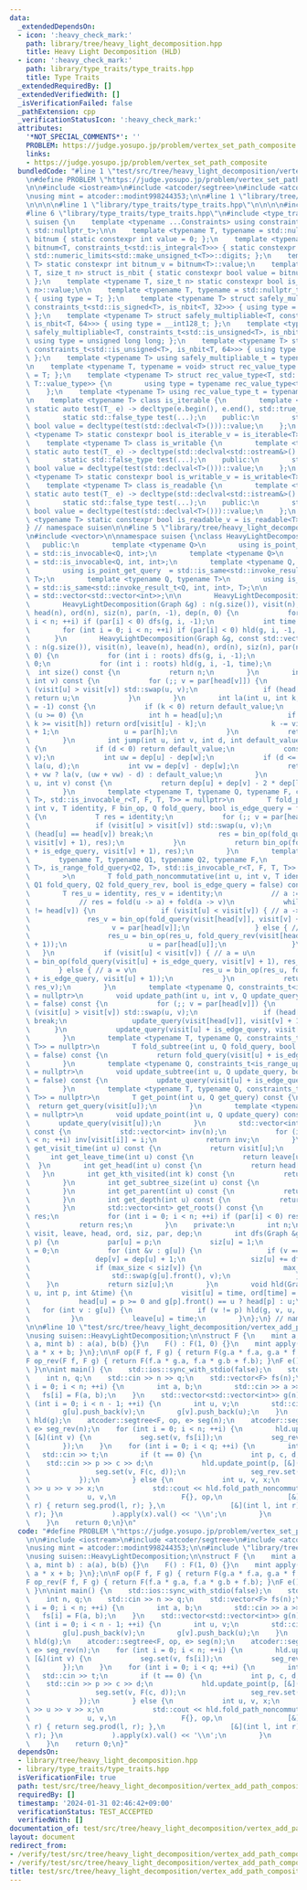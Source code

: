 ```yaml
---
data:
  _extendedDependsOn:
  - icon: ':heavy_check_mark:'
    path: library/tree/heavy_light_decomposition.hpp
    title: Heavy Light Decomposition (HLD)
  - icon: ':heavy_check_mark:'
    path: library/type_traits/type_traits.hpp
    title: Type Traits
  _extendedRequiredBy: []
  _extendedVerifiedWith: []
  _isVerificationFailed: false
  _pathExtension: cpp
  _verificationStatusIcon: ':heavy_check_mark:'
  attributes:
    '*NOT_SPECIAL_COMMENTS*': ''
    PROBLEM: https://judge.yosupo.jp/problem/vertex_set_path_composite
    links:
    - https://judge.yosupo.jp/problem/vertex_set_path_composite
  bundledCode: "#line 1 \"test/src/tree/heavy_light_decomposition/vertex_add_path_composite.test.cpp\"\
    \n#define PROBLEM \"https://judge.yosupo.jp/problem/vertex_set_path_composite\"\
    \n\n#include <iostream>\n#include <atcoder/segtree>\n#include <atcoder/modint>\n\
    \nusing mint = atcoder::modint998244353;\n\n#line 1 \"library/tree/heavy_light_decomposition.hpp\"\
    \n\n\n\n#line 1 \"library/type_traits/type_traits.hpp\"\n\n\n\n#include <limits>\n\
    #line 6 \"library/type_traits/type_traits.hpp\"\n#include <type_traits>\n\nnamespace\
    \ suisen {\n    template <typename ...Constraints> using constraints_t = std::enable_if_t<std::conjunction_v<Constraints...>,\
    \ std::nullptr_t>;\n\n    template <typename T, typename = std::nullptr_t> struct\
    \ bitnum { static constexpr int value = 0; };\n    template <typename T> struct\
    \ bitnum<T, constraints_t<std::is_integral<T>>> { static constexpr int value =\
    \ std::numeric_limits<std::make_unsigned_t<T>>::digits; };\n    template <typename\
    \ T> static constexpr int bitnum_v = bitnum<T>::value;\n    template <typename\
    \ T, size_t n> struct is_nbit { static constexpr bool value = bitnum_v<T> == n;\
    \ };\n    template <typename T, size_t n> static constexpr bool is_nbit_v = is_nbit<T,\
    \ n>::value;\n\n    template <typename T, typename = std::nullptr_t> struct safely_multipliable\
    \ { using type = T; };\n    template <typename T> struct safely_multipliable<T,\
    \ constraints_t<std::is_signed<T>, is_nbit<T, 32>>> { using type = long long;\
    \ };\n    template <typename T> struct safely_multipliable<T, constraints_t<std::is_signed<T>,\
    \ is_nbit<T, 64>>> { using type = __int128_t; };\n    template <typename T> struct\
    \ safely_multipliable<T, constraints_t<std::is_unsigned<T>, is_nbit<T, 32>>> {\
    \ using type = unsigned long long; };\n    template <typename T> struct safely_multipliable<T,\
    \ constraints_t<std::is_unsigned<T>, is_nbit<T, 64>>> { using type = __uint128_t;\
    \ };\n    template <typename T> using safely_multipliable_t = typename safely_multipliable<T>::type;\n\
    \n    template <typename T, typename = void> struct rec_value_type { using type\
    \ = T; };\n    template <typename T> struct rec_value_type<T, std::void_t<typename\
    \ T::value_type>> {\n        using type = typename rec_value_type<typename T::value_type>::type;\n\
    \    };\n    template <typename T> using rec_value_type_t = typename rec_value_type<T>::type;\n\
    \n    template <typename T> class is_iterable {\n        template <typename T_>\
    \ static auto test(T_ e) -> decltype(e.begin(), e.end(), std::true_type{});\n\
    \        static std::false_type test(...);\n    public:\n        static constexpr\
    \ bool value = decltype(test(std::declval<T>()))::value;\n    };\n    template\
    \ <typename T> static constexpr bool is_iterable_v = is_iterable<T>::value;\n\
    \    template <typename T> class is_writable {\n        template <typename T_>\
    \ static auto test(T_ e) -> decltype(std::declval<std::ostream&>() << e, std::true_type{});\n\
    \        static std::false_type test(...);\n    public:\n        static constexpr\
    \ bool value = decltype(test(std::declval<T>()))::value;\n    };\n    template\
    \ <typename T> static constexpr bool is_writable_v = is_writable<T>::value;\n\
    \    template <typename T> class is_readable {\n        template <typename T_>\
    \ static auto test(T_ e) -> decltype(std::declval<std::istream&>() >> e, std::true_type{});\n\
    \        static std::false_type test(...);\n    public:\n        static constexpr\
    \ bool value = decltype(test(std::declval<T>()))::value;\n    };\n    template\
    \ <typename T> static constexpr bool is_readable_v = is_readable<T>::value;\n\
    } // namespace suisen\n\n#line 5 \"library/tree/heavy_light_decomposition.hpp\"\
    \n#include <vector>\n\nnamespace suisen {\nclass HeavyLightDecomposition {\n \
    \   public:\n        template <typename Q>\n        using is_point_update_query\
    \ = std::is_invocable<Q, int>;\n        template <typename Q>\n        using is_range_update_query\
    \ = std::is_invocable<Q, int, int>;\n        template <typename Q, typename T>\n\
    \        using is_point_get_query  = std::is_same<std::invoke_result_t<Q, int>,\
    \ T>;\n        template <typename Q, typename T>\n        using is_range_fold_query\
    \ = std::is_same<std::invoke_result_t<Q, int, int>, T>;\n\n        using Graph\
    \ = std::vector<std::vector<int>>;\n\n        HeavyLightDecomposition() = default;\n\
    \        HeavyLightDecomposition(Graph &g) : n(g.size()), visit(n), leave(n),\
    \ head(n), ord(n), siz(n), par(n, -1), dep(n, 0) {\n            for (int i = 0;\
    \ i < n; ++i) if (par[i] < 0) dfs(g, i, -1);\n            int time = 0;\n    \
    \        for (int i = 0; i < n; ++i) if (par[i] < 0) hld(g, i, -1, time);\n  \
    \      }\n        HeavyLightDecomposition(Graph &g, const std::vector<int> &roots)\
    \ : n(g.size()), visit(n), leave(n), head(n), ord(n), siz(n), par(n, -1), dep(n,\
    \ 0) {\n            for (int i : roots) dfs(g, i, -1);\n            int time =\
    \ 0;\n            for (int i : roots) hld(g, i, -1, time);\n        }\n      \
    \  int size() const {\n            return n;\n        }\n        int lca(int u,\
    \ int v) const {\n            for (;; v = par[head[v]]) {\n                if\
    \ (visit[u] > visit[v]) std::swap(u, v);\n                if (head[u] == head[v])\
    \ return u;\n            }\n        }\n        int la(int u, int k, int default_value\
    \ = -1) const {\n            if (k < 0) return default_value;\n            while\
    \ (u >= 0) {\n                int h = head[u];\n                if (visit[u] -\
    \ k >= visit[h]) return ord[visit[u] - k];\n                k -= visit[u] - visit[h]\
    \ + 1;\n                u = par[h];\n            }\n            return default_value;\n\
    \        }\n        int jump(int u, int v, int d, int default_value = -1) const\
    \ {\n            if (d < 0) return default_value;\n            const int w = lca(u,\
    \ v);\n            int uw = dep[u] - dep[w];\n            if (d <= uw) return\
    \ la(u, d);\n            int vw = dep[v] - dep[w];\n            return d <= uw\
    \ + vw ? la(v, (uw + vw) - d) : default_value;\n        }\n        int dist(int\
    \ u, int v) const {\n            return dep[u] + dep[v] - 2 * dep[lca(u, v)];\n\
    \        }\n        template <typename T, typename Q, typename F, constraints_t<is_range_fold_query<Q,\
    \ T>, std::is_invocable_r<T, F, T, T>> = nullptr>\n        T fold_path(int u,\
    \ int v, T identity, F bin_op, Q fold_query, bool is_edge_query = false) const\
    \ {\n            T res = identity;\n            for (;; v = par[head[v]]) {\n\
    \                if (visit[u] > visit[v]) std::swap(u, v);\n                if\
    \ (head[u] == head[v]) break;\n                res = bin_op(fold_query(visit[head[v]],\
    \ visit[v] + 1), res);\n            }\n            return bin_op(fold_query(visit[u]\
    \ + is_edge_query, visit[v] + 1), res);\n        }\n        template <\n     \
    \       typename T, typename Q1, typename Q2, typename F,\n            constraints_t<is_range_fold_query<Q1,\
    \ T>, is_range_fold_query<Q2, T>, std::is_invocable_r<T, F, T, T>> = nullptr\n\
    \        >\n        T fold_path_noncommutative(int u, int v, T identity, F bin_op,\
    \ Q1 fold_query, Q2 fold_query_rev, bool is_edge_query = false) const {\n    \
    \        T res_u = identity, res_v = identity;\n            // a := lca(u, v)\n\
    \            // res = fold(u -> a) + fold(a -> v)\n            while (head[u]\
    \ != head[v]) {\n                if (visit[u] < visit[v]) { // a -> v\n      \
    \              res_v = bin_op(fold_query(visit[head[v]], visit[v] + 1), res_v);\n\
    \                    v = par[head[v]];\n                } else { // u -> a\n \
    \                   res_u = bin_op(res_u, fold_query_rev(visit[head[u]], visit[u]\
    \ + 1));\n                    u = par[head[u]];\n                }\n         \
    \   }\n            if (visit[u] < visit[v]) { // a = u\n                res_v\
    \ = bin_op(fold_query(visit[u] + is_edge_query, visit[v] + 1), res_v);\n     \
    \       } else { // a = v\n                res_u = bin_op(res_u, fold_query_rev(visit[v]\
    \ + is_edge_query, visit[u] + 1));\n            }\n            return bin_op(res_u,\
    \ res_v);\n        }\n        template <typename Q, constraints_t<is_range_update_query<Q>>\
    \ = nullptr>\n        void update_path(int u, int v, Q update_query, bool is_edge_query\
    \ = false) const {\n            for (;; v = par[head[v]]) {\n                if\
    \ (visit[u] > visit[v]) std::swap(u, v);\n                if (head[u] == head[v])\
    \ break;\n                update_query(visit[head[v]], visit[v] + 1);\n      \
    \      }\n            update_query(visit[u] + is_edge_query, visit[v] + 1);\n\
    \        }\n        template <typename T, typename Q, constraints_t<is_range_fold_query<Q,\
    \ T>> = nullptr>\n        T fold_subtree(int u, Q fold_query, bool is_edge_query\
    \ = false) const {\n            return fold_query(visit[u] + is_edge_query, leave[u]);\n\
    \        }\n        template <typename Q, constraints_t<is_range_update_query<Q>>\
    \ = nullptr>\n        void update_subtree(int u, Q update_query, bool is_edge_query\
    \ = false) const {\n            update_query(visit[u] + is_edge_query, leave[u]);\n\
    \        }\n        template <typename T, typename Q, constraints_t<is_point_get_query<Q,\
    \ T>> = nullptr>\n        T get_point(int u, Q get_query) const {\n          \
    \  return get_query(visit[u]);\n        }\n        template <typename Q, constraints_t<is_point_update_query<Q>>\
    \ = nullptr>\n        void update_point(int u, Q update_query) const {\n     \
    \       update_query(visit[u]);\n        }\n        std::vector<int> inv_ids()\
    \ const {\n            std::vector<int> inv(n);\n            for (int i = 0; i\
    \ < n; ++i) inv[visit[i]] = i;\n            return inv;\n        }\n        int\
    \ get_visit_time(int u) const {\n            return visit[u];\n        }\n   \
    \     int get_leave_time(int u) const {\n            return leave[u];\n      \
    \  }\n        int get_head(int u) const {\n            return head[u];\n     \
    \   }\n        int get_kth_visited(int k) const {\n            return ord[k];\n\
    \        }\n        int get_subtree_size(int u) const {\n            return siz[u];\n\
    \        }\n        int get_parent(int u) const {\n            return par[u];\n\
    \        }\n        int get_depth(int u) const {\n            return dep[u];\n\
    \        }\n        std::vector<int> get_roots() const {\n            std::vector<int>\
    \ res;\n            for (int i = 0; i < n; ++i) if (par[i] < 0) res.push_back(i);\n\
    \            return res;\n        }\n    private:\n        int n;\n        std::vector<int>\
    \ visit, leave, head, ord, siz, par, dep;\n        int dfs(Graph &g, int u, int\
    \ p) {\n            par[u] = p;\n            siz[u] = 1;\n            int max_size\
    \ = 0;\n            for (int &v : g[u]) {\n                if (v == p) continue;\n\
    \                dep[v] = dep[u] + 1;\n                siz[u] += dfs(g, v, u);\n\
    \                if (max_size < siz[v]) {\n                    max_size = siz[v];\n\
    \                    std::swap(g[u].front(), v);\n                }\n        \
    \    }\n            return siz[u];\n        }\n        void hld(Graph &g, int\
    \ u, int p, int &time) {\n            visit[u] = time, ord[time] = u, ++time;\n\
    \            head[u] = p >= 0 and g[p].front() == u ? head[p] : u;\n         \
    \   for (int v : g[u]) {\n                if (v != p) hld(g, v, u, time);\n  \
    \          }\n            leave[u] = time;\n        }\n};\n} // namespace suisen\n\
    \n\n#line 10 \"test/src/tree/heavy_light_decomposition/vertex_add_path_composite.test.cpp\"\
    \nusing suisen::HeavyLightDecomposition;\n\nstruct F {\n    mint a, b;\n    F(mint\
    \ a, mint b) : a(a), b(b) {}\n    F() : F(1, 0) {}\n    mint apply(mint x) { return\
    \ a * x + b; }\n};\n\nF op(F f, F g) { return F(g.a * f.a, g.a * f.b + g.b); }\n\
    F op_rev(F f, F g) { return F(f.a * g.a, f.a * g.b + f.b); }\nF e() { return F{};\
    \ }\n\nint main() {\n    std::ios::sync_with_stdio(false);\n    std::cin.tie(nullptr);\n\
    \    int n, q;\n    std::cin >> n >> q;\n    std::vector<F> fs(n);\n    for (int\
    \ i = 0; i < n; ++i) {\n        int a, b;\n        std::cin >> a >> b;\n     \
    \   fs[i] = F(a, b);\n    }\n    std::vector<std::vector<int>> g(n);\n    for\
    \ (int i = 0; i < n - 1; ++i) {\n        int u, v;\n        std::cin >> u >> v;\n\
    \        g[u].push_back(v);\n        g[v].push_back(u);\n    }\n    HeavyLightDecomposition\
    \ hld(g);\n    atcoder::segtree<F, op, e> seg(n);\n    atcoder::segtree<F, op_rev,\
    \ e> seg_rev(n);\n    for (int i = 0; i < n; ++i) {\n        hld.update_point(i,\
    \ [&](int v) {\n            seg.set(v, fs[i]);\n            seg_rev.set(v, fs[i]);\n\
    \        });\n    }\n    for (int i = 0; i < q; ++i) {\n        int t;\n     \
    \   std::cin >> t;\n        if (t == 0) {\n            int p, c, d;\n        \
    \    std::cin >> p >> c >> d;\n            hld.update_point(p, [&](int v) {\n\
    \                seg.set(v, F(c, d));\n                seg_rev.set(v, F(c, d));\n\
    \            });\n        } else {\n            int u, v, x;\n            std::cin\
    \ >> u >> v >> x;\n            std::cout << hld.fold_path_noncommutative(\n  \
    \              u, v,\n                F{}, op,\n                [&](int l, int\
    \ r) { return seg.prod(l, r); },\n                [&](int l, int r) { return seg_rev.prod(l,\
    \ r); }\n            ).apply(x).val() << '\\n';\n        }\n        std::cout.flush();\n\
    \    }\n    return 0;\n}\n"
  code: "#define PROBLEM \"https://judge.yosupo.jp/problem/vertex_set_path_composite\"\
    \n\n#include <iostream>\n#include <atcoder/segtree>\n#include <atcoder/modint>\n\
    \nusing mint = atcoder::modint998244353;\n\n#include \"library/tree/heavy_light_decomposition.hpp\"\
    \nusing suisen::HeavyLightDecomposition;\n\nstruct F {\n    mint a, b;\n    F(mint\
    \ a, mint b) : a(a), b(b) {}\n    F() : F(1, 0) {}\n    mint apply(mint x) { return\
    \ a * x + b; }\n};\n\nF op(F f, F g) { return F(g.a * f.a, g.a * f.b + g.b); }\n\
    F op_rev(F f, F g) { return F(f.a * g.a, f.a * g.b + f.b); }\nF e() { return F{};\
    \ }\n\nint main() {\n    std::ios::sync_with_stdio(false);\n    std::cin.tie(nullptr);\n\
    \    int n, q;\n    std::cin >> n >> q;\n    std::vector<F> fs(n);\n    for (int\
    \ i = 0; i < n; ++i) {\n        int a, b;\n        std::cin >> a >> b;\n     \
    \   fs[i] = F(a, b);\n    }\n    std::vector<std::vector<int>> g(n);\n    for\
    \ (int i = 0; i < n - 1; ++i) {\n        int u, v;\n        std::cin >> u >> v;\n\
    \        g[u].push_back(v);\n        g[v].push_back(u);\n    }\n    HeavyLightDecomposition\
    \ hld(g);\n    atcoder::segtree<F, op, e> seg(n);\n    atcoder::segtree<F, op_rev,\
    \ e> seg_rev(n);\n    for (int i = 0; i < n; ++i) {\n        hld.update_point(i,\
    \ [&](int v) {\n            seg.set(v, fs[i]);\n            seg_rev.set(v, fs[i]);\n\
    \        });\n    }\n    for (int i = 0; i < q; ++i) {\n        int t;\n     \
    \   std::cin >> t;\n        if (t == 0) {\n            int p, c, d;\n        \
    \    std::cin >> p >> c >> d;\n            hld.update_point(p, [&](int v) {\n\
    \                seg.set(v, F(c, d));\n                seg_rev.set(v, F(c, d));\n\
    \            });\n        } else {\n            int u, v, x;\n            std::cin\
    \ >> u >> v >> x;\n            std::cout << hld.fold_path_noncommutative(\n  \
    \              u, v,\n                F{}, op,\n                [&](int l, int\
    \ r) { return seg.prod(l, r); },\n                [&](int l, int r) { return seg_rev.prod(l,\
    \ r); }\n            ).apply(x).val() << '\\n';\n        }\n        std::cout.flush();\n\
    \    }\n    return 0;\n}"
  dependsOn:
  - library/tree/heavy_light_decomposition.hpp
  - library/type_traits/type_traits.hpp
  isVerificationFile: true
  path: test/src/tree/heavy_light_decomposition/vertex_add_path_composite.test.cpp
  requiredBy: []
  timestamp: '2024-01-31 02:46:42+09:00'
  verificationStatus: TEST_ACCEPTED
  verifiedWith: []
documentation_of: test/src/tree/heavy_light_decomposition/vertex_add_path_composite.test.cpp
layout: document
redirect_from:
- /verify/test/src/tree/heavy_light_decomposition/vertex_add_path_composite.test.cpp
- /verify/test/src/tree/heavy_light_decomposition/vertex_add_path_composite.test.cpp.html
title: test/src/tree/heavy_light_decomposition/vertex_add_path_composite.test.cpp
---
```

